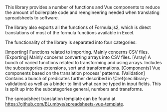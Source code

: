 This library provides a number of functions and Vue components to reduce the amount of boilerplate code and reengineering needed when translating spreadsheets to software.

The library also exports all the functions of Formula.js2, which is direct translations of most of the formula functions available in Excel.

The functionality of the library is separated into four categories:

[Importing] Functions related to importing. Mainly concerns CSV files. 
[Exporting] Mainly concerns converting arrays into CSV files.
[Array] A bunch of varied functions related to transforming and using arrays. Includes the subcategories extensions, sort and transformations.
[Components] Vue components based on the translation process' patterns.
[Validation] Contains a bunch of predicates further described in \Cref{sec:library-validation} as well as a binder to limit what can be typed in input fields. This is split up into the subcategories general, numbers and transforms.

The spreadsheet translation template can be found at https://github.com/BLumbye/spreadsheets-vue-template.
